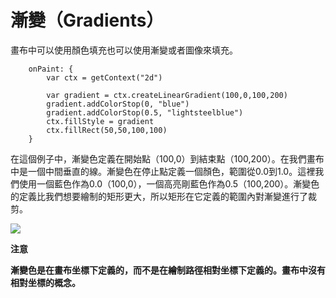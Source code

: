 # 漸變（Gradients）

畫布中可以使用顏色填充也可以使用漸變或者圖像來填充。

```
    onPaint: {
        var ctx = getContext("2d")

        var gradient = ctx.createLinearGradient(100,0,100,200)
        gradient.addColorStop(0, "blue")
        gradient.addColorStop(0.5, "lightsteelblue")
        ctx.fillStyle = gradient
        ctx.fillRect(50,50,100,100)
    }
```

在這個例子中，漸變色定義在開始點（100,0）到結束點（100,200）。在我們畫布中是一個中間垂直的線。漸變色在停止點定義一個顏色，範圍從0.0到1.0。這裡我們使用一個藍色作為0.0（100,0），一個高亮剛藍色作為0.5（100,200）。漸變色的定義比我們想要繪制的矩形更大，所以矩形在它定義的範圍內對漸變進行了裁剪。

![](http://qmlbook.org/_images/gradient.png)

**注意**

**漸變色是在畫布坐標下定義的，而不是在繪制路徑相對坐標下定義的。畫布中沒有相對坐標的概念。**
